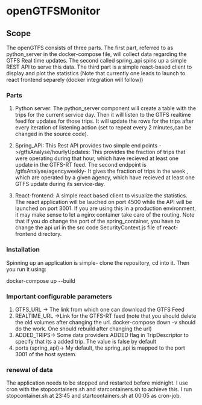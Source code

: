 # openGTFSMonitor

## Scope
The openGTFS consists of three parts. The first part, referred to as python_server in the docker-compose file, will collect data regarding the GTFS Real time updates. The second called spring_api spins up a simple REST API to serve this data. The third part is a simple react-based client to display and plot the statistics (Note that currently one leads to launch to react frontend separely (docker integration will follow))

### Parts

1. Python server: The python_server component will create a table with the trips for the current service day. Then it will listen to the GTFS realtime feed for updates for those trips. It will update the rows for the trips after every iteration of listening action (set to repeat every 2 minutes,can be changed in the source code).

2. Spring_API: This Rest API provides two simple end points ->/gtfsAnalyse/hourlyUpdates: This provides the fraction of trips that were operating during that hour, which have recieved at least one update in the GTFS-RT feed.  The second endpoint is /gtfsAnalyse/agencyweekly- It gives the fraction of trips in the week , which are operated by a given agency, which have recieved at least one GTFS update during its service-day.

3. React-frontend: A simple react based client to visualize the statistics. The react application will be lauched on port 4500 while the API will be launched on port 3001. If you are using this in a production environment, it may make sense to let a nginx container take care of the routing. Note that if you do change the port of the spring_container, you have to change the api url in the src code SecurityContext.js file of react-frontend directory.

### Installation
Spinning up an application is simple- clone the repository, cd into it. Then you run it using:

   docker-compose up --build

### Important configurable parameters

 1. GTFS_URL -> The link from which one can download the GTFS Feed
 2. REALTIME_URL ->Link for the GTFS-RT feed (note that you should delete the old volumes after changing the url. docker-compose down -v should do the work. One should rebuild after changing the url)
 3. ADDED_TRIPS-> Some data providers ADDED flag in TripDescriptor to specify that its a added trip. The value is false by default
 4. ports (spring_api)-> My default, the spring_api is mapped to the port 3001 of the host system. 

### renewal of data
The application needs to be stopped and restarted before midnight. I use cron with the stopcontainers.sh and starcontainers.sh to achieve this. I run stopcontainer.sh at 23:45 and startcontainers.sh at 00:05 as cron-job.